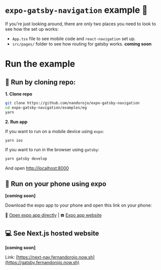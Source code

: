 # `expo-gatsby-navigation` example 🤵

If you're just looking around, there are only two places you need to look to see how the set up works:

- `App.tsx` file to see mobile code and `react-navigation` set up.
- `src/pages/` folder to see how routing for gatsby works. **coming soon**

# Run the example

## 👾 Run by cloning repo:

**1. Clone repo**

```sh
git clone https://github.com/nandorojo/expo-gatsby-navigation
cd expo-gatsby-navigation/examples/eg
yarn
```

**2. Run app**

If you want to run on a mobile device using `expo`:

```sh
yarn ios
```

If you want to run in the browser using `gatsby`:

```sh
yarn gatsby develop
```

And open [http://localhost:8000](http://localhost:8000)

## 📲 Run on your phone using expo

**[coming soon]**

Download the expo app to your phone and open this link on your phone:

📱 [Open expo app directly](https://exp.host/@kellycup8/gatsby) | ☎️ [Expo app website](https://expo.io/@kellycup8/gatsby)

## 💻 See Next.js hosted website

**[coming soon]**

Link: [https://next-nav.fernandorojo.now.sh](https://gatsby.fernandorojo.now.sh)
